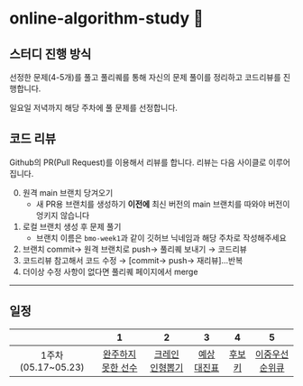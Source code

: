 # online-algorithm-study 📒

## 스터디 진행 방식

선정한 문제(4-5개)를 풀고 풀리퀘를 통해 자신의 문제 풀이를 정리하고 코드리뷰를 진행합니다.

일요일 저녁까지 해당 주차에 풀 문제를 선정합니다.

## 코드 리뷰

Github의 PR(Pull Request)를 이용해서 리뷰를 합니다.
리뷰는 다음 사이클로 이루어집니다.

0. 원격 main 브랜치 당겨오기
   - 새 PR용 브랜치를 생성하기 **이전에** 최신 버전의 main 브랜치를 따와야 버전이 엉키지 않습니다
1. 로컬 브랜치 생성 후 문제 풀기
   - 브랜치 이름은 `bmo-week1`과 같이 깃허브 닉네임과 해당 주차로 작성해주세요
2. 브랜치 commit→ 원격 브랜치로 push→ 풀리퀘 보내기 → 코드리뷰
3. 코드리뷰 참고해서 코드 수정 → [commit→ push→ 재리뷰]...반복
4. 더이상 수정 사항이 없다면 풀리퀘 페이지에서 merge

---

## 일정

|                    |                                       1                                        |                                      2                                      |                                    3                                    |                                 4                                  |                                     5                                      |
| :----------------: | :----------------------------------------------------------------------------: | :-------------------------------------------------------------------------: | :---------------------------------------------------------------------: | :----------------------------------------------------------------: | :------------------------------------------------------------------------: |
| 1주차(05.17~05.23) | [완주하지 못한 선수](https://programmers.co.kr/learn/courses/30/lessons/42576) | [크레인 인형뽑기](https://programmers.co.kr/learn/courses/30/lessons/64061) | [예상 대진표](https://programmers.co.kr/learn/courses/30/lessons/12985) | [후보키](https://programmers.co.kr/learn/courses/30/lessons/42890) | [이중우선순위큐](https://programmers.co.kr/learn/courses/30/lessons/42628) |
